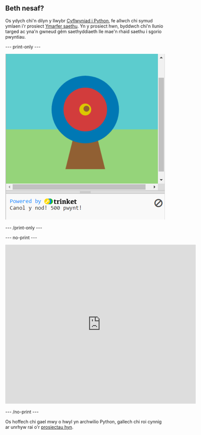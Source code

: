 ## Beth nesaf?

Os ydych chi'n dilyn y llwybr [Cyflwyniad i Python](https://projects.raspberrypi.org/cy-GB/raspberrypi/python-intro), fe allwch chi symud ymlaen i'r prosiect [Ymarfer saethu](https://projects.raspberrypi.org/cy-GB/projects/target-practice). Yn y prosiect hwn, byddwch chi'n llunio targed ac yna'n gwneud gêm saethyddiaeth lle mae'n rhaid saethu i sgorio pwyntiau.

--- print-only ---

![Prosiect saethyddiaeth](images/archery-project.png)

--- /print-only ---

--- no-print ---

<iframe src="https://trinket.io/embed/python/f686c82d8a?outputOnly=true&start=result" width="600" height="500" frameborder="0" marginwidth="0" marginheight="0" allowfullscreen>
</iframe>

--- /no-print ---

Os hoffech chi gael mwy o hwyl yn archwilio Python, gallech chi roi cynnig ar unrhyw rai o'r [prosiectau hyn](https://projects.raspberrypi.org/cy-GB/projects?software%5B%5D=python).
